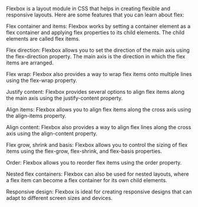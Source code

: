 Flexbox is a layout module in CSS that helps in creating flexible and responsive layouts. Here are some features that you can learn about flex:

Flex container and items: Flexbox works by setting a container element as a flex container and applying flex properties to its child elements. The child elements are called flex items.

Flex direction: Flexbox allows you to set the direction of the main axis using the flex-direction property. The main axis is the direction in which the flex items are arranged.

Flex wrap: Flexbox also provides a way to wrap flex items onto multiple lines using the flex-wrap property.

Justify content: Flexbox provides several options to align flex items along the main axis using the justify-content property.

Align items: Flexbox allows you to align flex items along the cross axis using the align-items property.

Align content: Flexbox also provides a way to align flex lines along the cross axis using the align-content property.

Flex grow, shrink and basis: Flexbox allows you to control the sizing of flex items using the flex-grow, flex-shrink, and flex-basis properties.

Order: Flexbox allows you to reorder flex items using the order property.

Nested flex containers: Flexbox can also be used for nested layouts, where a flex item can become a flex container for its own child elements.

Responsive design: Flexbox is ideal for creating responsive designs that can adapt to different screen sizes and devices.
